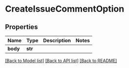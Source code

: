 # CreateIssueCommentOption

## Properties
Name | Type | Description | Notes
------------ | ------------- | ------------- | -------------
**body** | **str** |  | 

[[Back to Model list]](../README.md#documentation-for-models) [[Back to API list]](../README.md#documentation-for-api-endpoints) [[Back to README]](../README.md)

